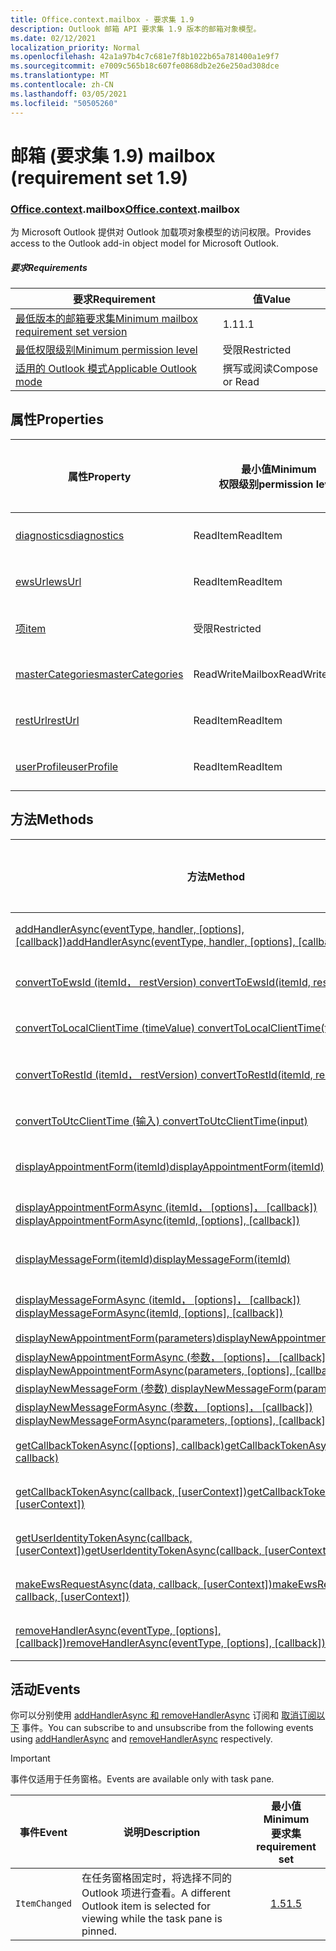 ```yaml
---
title: Office.context.mailbox - 要求集 1.9
description: Outlook 邮箱 API 要求集 1.9 版本的邮箱对象模型。
ms.date: 02/12/2021
localization_priority: Normal
ms.openlocfilehash: 42a1a97b4c7c681e7f8b1022b65a781400a1e9f7
ms.sourcegitcommit: e7009c565b18c607fe0868db2e26e250ad308dce
ms.translationtype: MT
ms.contentlocale: zh-CN
ms.lasthandoff: 03/05/2021
ms.locfileid: "50505260"
---
```

# <a name="mailbox-requirement-set-19"></a><span data-ttu-id="57188-103">邮箱 (要求集 1.9) </span><span class="sxs-lookup"><span data-stu-id="57188-103">mailbox (requirement set 1.9)</span></span>

### <a name="officecontextmailbox"></a><span data-ttu-id="57188-104">[Office](office.md)[.context](office.context.md).mailbox</span><span class="sxs-lookup"><span data-stu-id="57188-104">[Office](office.md)[.context](office.context.md).mailbox</span></span>

<span data-ttu-id="57188-105">为 Microsoft Outlook 提供对 Outlook 加载项对象模型的访问权限。</span><span class="sxs-lookup"><span data-stu-id="57188-105">Provides access to the Outlook add-in object model for Microsoft Outlook.</span></span>

##### <a name="requirements"></a><span data-ttu-id="57188-106">要求</span><span class="sxs-lookup"><span data-stu-id="57188-106">Requirements</span></span>

|<span data-ttu-id="57188-107">要求</span><span class="sxs-lookup"><span data-stu-id="57188-107">Requirement</span></span>| <span data-ttu-id="57188-108">值</span><span class="sxs-lookup"><span data-stu-id="57188-108">Value</span></span>|
|---|---|
|[<span data-ttu-id="57188-109">最低版本的邮箱要求集</span><span class="sxs-lookup"><span data-stu-id="57188-109">Minimum mailbox requirement set version</span></span>](../../requirement-sets/outlook-api-requirement-sets.md)| <span data-ttu-id="57188-110">1.1</span><span class="sxs-lookup"><span data-stu-id="57188-110">1.1</span></span>|
|[<span data-ttu-id="57188-111">最低权限级别</span><span class="sxs-lookup"><span data-stu-id="57188-111">Minimum permission level</span></span>](../../../outlook/understanding-outlook-add-in-permissions.md)| <span data-ttu-id="57188-112">受限</span><span class="sxs-lookup"><span data-stu-id="57188-112">Restricted</span></span>|
|[<span data-ttu-id="57188-113">适用的 Outlook 模式</span><span class="sxs-lookup"><span data-stu-id="57188-113">Applicable Outlook mode</span></span>](../../../outlook/outlook-add-ins-overview.md#extension-points)| <span data-ttu-id="57188-114">撰写或阅读</span><span class="sxs-lookup"><span data-stu-id="57188-114">Compose or Read</span></span>|

## <a name="properties"></a><span data-ttu-id="57188-115">属性</span><span class="sxs-lookup"><span data-stu-id="57188-115">Properties</span></span>

| <span data-ttu-id="57188-116">属性</span><span class="sxs-lookup"><span data-stu-id="57188-116">Property</span></span> | <span data-ttu-id="57188-117">最小值</span><span class="sxs-lookup"><span data-stu-id="57188-117">Minimum</span></span><br><span data-ttu-id="57188-118">权限级别</span><span class="sxs-lookup"><span data-stu-id="57188-118">permission level</span></span> | <span data-ttu-id="57188-119">模式</span><span class="sxs-lookup"><span data-stu-id="57188-119">Modes</span></span> | <span data-ttu-id="57188-120">返回类型</span><span class="sxs-lookup"><span data-stu-id="57188-120">Return type</span></span> | <span data-ttu-id="57188-121">最小值</span><span class="sxs-lookup"><span data-stu-id="57188-121">Minimum</span></span><br><span data-ttu-id="57188-122">要求集</span><span class="sxs-lookup"><span data-stu-id="57188-122">requirement set</span></span> |
|---|---|---|---|:---:|
| [<span data-ttu-id="57188-123">diagnostics</span><span class="sxs-lookup"><span data-stu-id="57188-123">diagnostics</span></span>](/javascript/api/outlook/office.mailbox?view=outlook-js-1.9&preserve-view=true#diagnostics) | <span data-ttu-id="57188-124">ReadItem</span><span class="sxs-lookup"><span data-stu-id="57188-124">ReadItem</span></span> | <span data-ttu-id="57188-125">撰写</span><span class="sxs-lookup"><span data-stu-id="57188-125">Compose</span></span><br><span data-ttu-id="57188-126">读取</span><span class="sxs-lookup"><span data-stu-id="57188-126">Read</span></span> | [<span data-ttu-id="57188-127">Diagnostics</span><span class="sxs-lookup"><span data-stu-id="57188-127">Diagnostics</span></span>](/javascript/api/outlook/office.diagnostics?view=outlook-js-1.9&preserve-view=true) | [<span data-ttu-id="57188-128">1.1</span><span class="sxs-lookup"><span data-stu-id="57188-128">1.1</span></span>](../requirement-set-1.1/outlook-requirement-set-1.1.md) |
| [<span data-ttu-id="57188-129">ewsUrl</span><span class="sxs-lookup"><span data-stu-id="57188-129">ewsUrl</span></span>](/javascript/api/outlook/office.mailbox?view=outlook-js-1.9&preserve-view=true#ewsurl) | <span data-ttu-id="57188-130">ReadItem</span><span class="sxs-lookup"><span data-stu-id="57188-130">ReadItem</span></span> | <span data-ttu-id="57188-131">撰写</span><span class="sxs-lookup"><span data-stu-id="57188-131">Compose</span></span><br><span data-ttu-id="57188-132">读取</span><span class="sxs-lookup"><span data-stu-id="57188-132">Read</span></span> | <span data-ttu-id="57188-133">String</span><span class="sxs-lookup"><span data-stu-id="57188-133">String</span></span> | [<span data-ttu-id="57188-134">1.1</span><span class="sxs-lookup"><span data-stu-id="57188-134">1.1</span></span>](../requirement-set-1.1/outlook-requirement-set-1.1.md) |
| [<span data-ttu-id="57188-135">项</span><span class="sxs-lookup"><span data-stu-id="57188-135">item</span></span>](office.context.mailbox.item.md) | <span data-ttu-id="57188-136">受限</span><span class="sxs-lookup"><span data-stu-id="57188-136">Restricted</span></span> | <span data-ttu-id="57188-137">撰写</span><span class="sxs-lookup"><span data-stu-id="57188-137">Compose</span></span><br><span data-ttu-id="57188-138">读取</span><span class="sxs-lookup"><span data-stu-id="57188-138">Read</span></span> | [<span data-ttu-id="57188-139">项目</span><span class="sxs-lookup"><span data-stu-id="57188-139">Item</span></span>](/javascript/api/outlook/office.item?view=outlook-js-1.9&preserve-view=true) | [<span data-ttu-id="57188-140">1.1</span><span class="sxs-lookup"><span data-stu-id="57188-140">1.1</span></span>](../requirement-set-1.1/outlook-requirement-set-1.1.md) |
| [<span data-ttu-id="57188-141">masterCategories</span><span class="sxs-lookup"><span data-stu-id="57188-141">masterCategories</span></span>](/javascript/api/outlook/office.mailbox?view=outlook-js-1.9&preserve-view=true#mastercategories) | <span data-ttu-id="57188-142">ReadWriteMailbox</span><span class="sxs-lookup"><span data-stu-id="57188-142">ReadWriteMailbox</span></span> | <span data-ttu-id="57188-143">撰写</span><span class="sxs-lookup"><span data-stu-id="57188-143">Compose</span></span><br><span data-ttu-id="57188-144">读取</span><span class="sxs-lookup"><span data-stu-id="57188-144">Read</span></span> | [<span data-ttu-id="57188-145">MasterCategories</span><span class="sxs-lookup"><span data-stu-id="57188-145">MasterCategories</span></span>](/javascript/api/outlook/office.mastercategories?view=outlook-js-1.9&preserve-view=true) | [<span data-ttu-id="57188-146">1.8</span><span class="sxs-lookup"><span data-stu-id="57188-146">1.8</span></span>](../requirement-set-1.8/outlook-requirement-set-1.8.md) |
| [<span data-ttu-id="57188-147">restUrl</span><span class="sxs-lookup"><span data-stu-id="57188-147">restUrl</span></span>](/javascript/api/outlook/office.mailbox?view=outlook-js-1.9&preserve-view=true#resturl) | <span data-ttu-id="57188-148">ReadItem</span><span class="sxs-lookup"><span data-stu-id="57188-148">ReadItem</span></span> | <span data-ttu-id="57188-149">撰写</span><span class="sxs-lookup"><span data-stu-id="57188-149">Compose</span></span><br><span data-ttu-id="57188-150">读取</span><span class="sxs-lookup"><span data-stu-id="57188-150">Read</span></span> | <span data-ttu-id="57188-151">String</span><span class="sxs-lookup"><span data-stu-id="57188-151">String</span></span> | [<span data-ttu-id="57188-152">1.5</span><span class="sxs-lookup"><span data-stu-id="57188-152">1.5</span></span>](../requirement-set-1.5/outlook-requirement-set-1.5.md) |
| [<span data-ttu-id="57188-153">userProfile</span><span class="sxs-lookup"><span data-stu-id="57188-153">userProfile</span></span>](/javascript/api/outlook/office.mailbox?view=outlook-js-1.9&preserve-view=true#userprofile) | <span data-ttu-id="57188-154">ReadItem</span><span class="sxs-lookup"><span data-stu-id="57188-154">ReadItem</span></span> | <span data-ttu-id="57188-155">撰写</span><span class="sxs-lookup"><span data-stu-id="57188-155">Compose</span></span><br><span data-ttu-id="57188-156">读取</span><span class="sxs-lookup"><span data-stu-id="57188-156">Read</span></span> | [<span data-ttu-id="57188-157">UserProfile</span><span class="sxs-lookup"><span data-stu-id="57188-157">UserProfile</span></span>](/javascript/api/outlook/office.userprofile?view=outlook-js-1.9&preserve-view=true) | [<span data-ttu-id="57188-158">1.1</span><span class="sxs-lookup"><span data-stu-id="57188-158">1.1</span></span>](../requirement-set-1.1/outlook-requirement-set-1.1.md) |

## <a name="methods"></a><span data-ttu-id="57188-159">方法</span><span class="sxs-lookup"><span data-stu-id="57188-159">Methods</span></span>

| <span data-ttu-id="57188-160">方法</span><span class="sxs-lookup"><span data-stu-id="57188-160">Method</span></span> | <span data-ttu-id="57188-161">最小值</span><span class="sxs-lookup"><span data-stu-id="57188-161">Minimum</span></span><br><span data-ttu-id="57188-162">权限级别</span><span class="sxs-lookup"><span data-stu-id="57188-162">permission level</span></span> | <span data-ttu-id="57188-163">模式</span><span class="sxs-lookup"><span data-stu-id="57188-163">Modes</span></span> | <span data-ttu-id="57188-164">最小值</span><span class="sxs-lookup"><span data-stu-id="57188-164">Minimum</span></span><br><span data-ttu-id="57188-165">要求集</span><span class="sxs-lookup"><span data-stu-id="57188-165">requirement set</span></span> |
|---|---|---|:---:|
| <span data-ttu-id="57188-166">[addHandlerAsync(eventType, handler, [options], [callback])](/javascript/api/outlook/office.mailbox?view=outlook-js-1.9&preserve-view=true#addhandlerasync-eventtype--handler--options--callback-)</span><span class="sxs-lookup"><span data-stu-id="57188-166">[addHandlerAsync(eventType, handler, [options], [callback])](/javascript/api/outlook/office.mailbox?view=outlook-js-1.9&preserve-view=true#addhandlerasync-eventtype--handler--options--callback-)</span></span> | <span data-ttu-id="57188-167">ReadItem</span><span class="sxs-lookup"><span data-stu-id="57188-167">ReadItem</span></span> | <span data-ttu-id="57188-168">撰写</span><span class="sxs-lookup"><span data-stu-id="57188-168">Compose</span></span><br><span data-ttu-id="57188-169">读取</span><span class="sxs-lookup"><span data-stu-id="57188-169">Read</span></span> | [<span data-ttu-id="57188-170">1.5</span><span class="sxs-lookup"><span data-stu-id="57188-170">1.5</span></span>](../requirement-set-1.5/outlook-requirement-set-1.5.md) |
| [<span data-ttu-id="57188-171">convertToEwsId (itemId， restVersion) </span><span class="sxs-lookup"><span data-stu-id="57188-171">convertToEwsId(itemId, restVersion)</span></span>](/javascript/api/outlook/office.mailbox?view=outlook-js-1.9&preserve-view=true#converttoewsid-itemid--restversion-) | <span data-ttu-id="57188-172">受限</span><span class="sxs-lookup"><span data-stu-id="57188-172">Restricted</span></span> | <span data-ttu-id="57188-173">撰写</span><span class="sxs-lookup"><span data-stu-id="57188-173">Compose</span></span><br><span data-ttu-id="57188-174">读取</span><span class="sxs-lookup"><span data-stu-id="57188-174">Read</span></span> | [<span data-ttu-id="57188-175">1.3</span><span class="sxs-lookup"><span data-stu-id="57188-175">1.3</span></span>](../requirement-set-1.3/outlook-requirement-set-1.3.md) |
| [<span data-ttu-id="57188-176">convertToLocalClientTime (timeValue) </span><span class="sxs-lookup"><span data-stu-id="57188-176">convertToLocalClientTime(timeValue)</span></span>](/javascript/api/outlook/office.mailbox?view=outlook-js-1.9&preserve-view=true#converttolocalclienttime-timevalue-) | <span data-ttu-id="57188-177">ReadItem</span><span class="sxs-lookup"><span data-stu-id="57188-177">ReadItem</span></span> | <span data-ttu-id="57188-178">撰写</span><span class="sxs-lookup"><span data-stu-id="57188-178">Compose</span></span><br><span data-ttu-id="57188-179">读取</span><span class="sxs-lookup"><span data-stu-id="57188-179">Read</span></span> | [<span data-ttu-id="57188-180">1.1</span><span class="sxs-lookup"><span data-stu-id="57188-180">1.1</span></span>](../requirement-set-1.1/outlook-requirement-set-1.1.md) |
| [<span data-ttu-id="57188-181">convertToRestId (itemId， restVersion) </span><span class="sxs-lookup"><span data-stu-id="57188-181">convertToRestId(itemId, restVersion)</span></span>](/javascript/api/outlook/office.mailbox?view=outlook-js-1.9&preserve-view=true#converttorestid-itemid--restversion-) | <span data-ttu-id="57188-182">受限</span><span class="sxs-lookup"><span data-stu-id="57188-182">Restricted</span></span> | <span data-ttu-id="57188-183">撰写</span><span class="sxs-lookup"><span data-stu-id="57188-183">Compose</span></span><br><span data-ttu-id="57188-184">读取</span><span class="sxs-lookup"><span data-stu-id="57188-184">Read</span></span> | [<span data-ttu-id="57188-185">1.3</span><span class="sxs-lookup"><span data-stu-id="57188-185">1.3</span></span>](../requirement-set-1.3/outlook-requirement-set-1.3.md) |
| [<span data-ttu-id="57188-186">convertToUtcClientTime (输入) </span><span class="sxs-lookup"><span data-stu-id="57188-186">convertToUtcClientTime(input)</span></span>](/javascript/api/outlook/office.mailbox?view=outlook-js-1.9&preserve-view=true#converttoutcclienttime-input-) | <span data-ttu-id="57188-187">ReadItem</span><span class="sxs-lookup"><span data-stu-id="57188-187">ReadItem</span></span> | <span data-ttu-id="57188-188">撰写</span><span class="sxs-lookup"><span data-stu-id="57188-188">Compose</span></span><br><span data-ttu-id="57188-189">读取</span><span class="sxs-lookup"><span data-stu-id="57188-189">Read</span></span> | [<span data-ttu-id="57188-190">1.1</span><span class="sxs-lookup"><span data-stu-id="57188-190">1.1</span></span>](../requirement-set-1.1/outlook-requirement-set-1.1.md) |
| [<span data-ttu-id="57188-191">displayAppointmentForm(itemId)</span><span class="sxs-lookup"><span data-stu-id="57188-191">displayAppointmentForm(itemId)</span></span>](/javascript/api/outlook/office.mailbox?view=outlook-js-1.9&preserve-view=true#displayappointmentform-itemid-) | <span data-ttu-id="57188-192">ReadItem</span><span class="sxs-lookup"><span data-stu-id="57188-192">ReadItem</span></span> | <span data-ttu-id="57188-193">撰写</span><span class="sxs-lookup"><span data-stu-id="57188-193">Compose</span></span><br><span data-ttu-id="57188-194">读取</span><span class="sxs-lookup"><span data-stu-id="57188-194">Read</span></span> | [<span data-ttu-id="57188-195">1.1</span><span class="sxs-lookup"><span data-stu-id="57188-195">1.1</span></span>](../requirement-set-1.1/outlook-requirement-set-1.1.md) |
| <span data-ttu-id="57188-196">[displayAppointmentFormAsync (itemId， [options]， [callback]) ](/javascript/api/outlook/office.mailbox?view=outlook-js-1.9&preserve-view=true#displayappointmentform-itemid--options--callback-)</span><span class="sxs-lookup"><span data-stu-id="57188-196">[displayAppointmentFormAsync(itemId, [options], [callback])](/javascript/api/outlook/office.mailbox?view=outlook-js-1.9&preserve-view=true#displayappointmentform-itemid--options--callback-)</span></span> | <span data-ttu-id="57188-197">ReadItem</span><span class="sxs-lookup"><span data-stu-id="57188-197">ReadItem</span></span> | <span data-ttu-id="57188-198">撰写</span><span class="sxs-lookup"><span data-stu-id="57188-198">Compose</span></span><br><span data-ttu-id="57188-199">读取</span><span class="sxs-lookup"><span data-stu-id="57188-199">Read</span></span> | [<span data-ttu-id="57188-200">1.9</span><span class="sxs-lookup"><span data-stu-id="57188-200">1.9</span></span>](outlook-requirement-set-1.9.md) |
| [<span data-ttu-id="57188-201">displayMessageForm(itemId)</span><span class="sxs-lookup"><span data-stu-id="57188-201">displayMessageForm(itemId)</span></span>](/javascript/api/outlook/office.mailbox?view=outlook-js-1.9&preserve-view=true#displaymessageform-itemid-) | <span data-ttu-id="57188-202">ReadItem</span><span class="sxs-lookup"><span data-stu-id="57188-202">ReadItem</span></span> | <span data-ttu-id="57188-203">撰写</span><span class="sxs-lookup"><span data-stu-id="57188-203">Compose</span></span><br><span data-ttu-id="57188-204">读取</span><span class="sxs-lookup"><span data-stu-id="57188-204">Read</span></span> | [<span data-ttu-id="57188-205">1.1</span><span class="sxs-lookup"><span data-stu-id="57188-205">1.1</span></span>](../requirement-set-1.1/outlook-requirement-set-1.1.md) |
| <span data-ttu-id="57188-206">[displayMessageFormAsync (itemId， [options]， [callback]) ](/javascript/api/outlook/office.mailbox?view=outlook-js-1.9&preserve-view=true#displaymessageform-itemid--options--callback-)</span><span class="sxs-lookup"><span data-stu-id="57188-206">[displayMessageFormAsync(itemId, [options], [callback])](/javascript/api/outlook/office.mailbox?view=outlook-js-1.9&preserve-view=true#displaymessageform-itemid--options--callback-)</span></span> | <span data-ttu-id="57188-207">ReadItem</span><span class="sxs-lookup"><span data-stu-id="57188-207">ReadItem</span></span> | <span data-ttu-id="57188-208">撰写</span><span class="sxs-lookup"><span data-stu-id="57188-208">Compose</span></span><br><span data-ttu-id="57188-209">读取</span><span class="sxs-lookup"><span data-stu-id="57188-209">Read</span></span> | [<span data-ttu-id="57188-210">1.9</span><span class="sxs-lookup"><span data-stu-id="57188-210">1.9</span></span>](outlook-requirement-set-1.9.md) |
| [<span data-ttu-id="57188-211">displayNewAppointmentForm(parameters)</span><span class="sxs-lookup"><span data-stu-id="57188-211">displayNewAppointmentForm(parameters)</span></span>](/javascript/api/outlook/office.mailbox?view=outlook-js-1.9&preserve-view=true#displaynewappointmentform-parameters-) | <span data-ttu-id="57188-212">ReadItem</span><span class="sxs-lookup"><span data-stu-id="57188-212">ReadItem</span></span> | <span data-ttu-id="57188-213">读取</span><span class="sxs-lookup"><span data-stu-id="57188-213">Read</span></span> | [<span data-ttu-id="57188-214">1.1</span><span class="sxs-lookup"><span data-stu-id="57188-214">1.1</span></span>](../requirement-set-1.1/outlook-requirement-set-1.1.md) |
| <span data-ttu-id="57188-215">[displayNewAppointmentFormAsync (参数， [options]， [callback]) ](/javascript/api/outlook/office.mailbox?view=outlook-js-1.9&preserve-view=true#displaynewappointmentform-parameters--options--callback-)</span><span class="sxs-lookup"><span data-stu-id="57188-215">[displayNewAppointmentFormAsync(parameters, [options], [callback])](/javascript/api/outlook/office.mailbox?view=outlook-js-1.9&preserve-view=true#displaynewappointmentform-parameters--options--callback-)</span></span> | <span data-ttu-id="57188-216">ReadItem</span><span class="sxs-lookup"><span data-stu-id="57188-216">ReadItem</span></span> | <span data-ttu-id="57188-217">读取</span><span class="sxs-lookup"><span data-stu-id="57188-217">Read</span></span> | [<span data-ttu-id="57188-218">1.9</span><span class="sxs-lookup"><span data-stu-id="57188-218">1.9</span></span>](outlook-requirement-set-1.9.md) |
| [<span data-ttu-id="57188-219">displayNewMessageForm (参数) </span><span class="sxs-lookup"><span data-stu-id="57188-219">displayNewMessageForm(parameters)</span></span>](/javascript/api/outlook/office.mailbox?view=outlook-js-1.9&preserve-view=true#displaynewmessageform-parameters-) | <span data-ttu-id="57188-220">ReadItem</span><span class="sxs-lookup"><span data-stu-id="57188-220">ReadItem</span></span> | <span data-ttu-id="57188-221">读取</span><span class="sxs-lookup"><span data-stu-id="57188-221">Read</span></span> | [<span data-ttu-id="57188-222">1.6</span><span class="sxs-lookup"><span data-stu-id="57188-222">1.6</span></span>](../requirement-set-1.6/outlook-requirement-set-1.6.md) |
| <span data-ttu-id="57188-223">[displayNewMessageFormAsync (参数， [options]， [callback]) ](/javascript/api/outlook/office.mailbox?view=outlook-js-1.9&preserve-view=true#displaynewmessageform-parameters--options--callback-)</span><span class="sxs-lookup"><span data-stu-id="57188-223">[displayNewMessageFormAsync(parameters, [options], [callback])](/javascript/api/outlook/office.mailbox?view=outlook-js-1.9&preserve-view=true#displaynewmessageform-parameters--options--callback-)</span></span> | <span data-ttu-id="57188-224">ReadItem</span><span class="sxs-lookup"><span data-stu-id="57188-224">ReadItem</span></span> | <span data-ttu-id="57188-225">读取</span><span class="sxs-lookup"><span data-stu-id="57188-225">Read</span></span> | [<span data-ttu-id="57188-226">1.9</span><span class="sxs-lookup"><span data-stu-id="57188-226">1.9</span></span>](outlook-requirement-set-1.9.md) |
| <span data-ttu-id="57188-227">[getCallbackTokenAsync([options], callback)](/javascript/api/outlook/office.mailbox?view=outlook-js-1.9&preserve-view=true#getcallbacktokenasync-options--callback-)</span><span class="sxs-lookup"><span data-stu-id="57188-227">[getCallbackTokenAsync([options], callback)](/javascript/api/outlook/office.mailbox?view=outlook-js-1.9&preserve-view=true#getcallbacktokenasync-options--callback-)</span></span> | <span data-ttu-id="57188-228">ReadItem</span><span class="sxs-lookup"><span data-stu-id="57188-228">ReadItem</span></span> | <span data-ttu-id="57188-229">撰写</span><span class="sxs-lookup"><span data-stu-id="57188-229">Compose</span></span><br><span data-ttu-id="57188-230">读取</span><span class="sxs-lookup"><span data-stu-id="57188-230">Read</span></span> | [<span data-ttu-id="57188-231">1.5</span><span class="sxs-lookup"><span data-stu-id="57188-231">1.5</span></span>](../requirement-set-1.5/outlook-requirement-set-1.5.md) |
| <span data-ttu-id="57188-232">[getCallbackTokenAsync(callback, [userContext])](/javascript/api/outlook/office.mailbox?view=outlook-js-1.9&preserve-view=true#getcallbacktokenasync-callback--usercontext-)</span><span class="sxs-lookup"><span data-stu-id="57188-232">[getCallbackTokenAsync(callback, [userContext])](/javascript/api/outlook/office.mailbox?view=outlook-js-1.9&preserve-view=true#getcallbacktokenasync-callback--usercontext-)</span></span> | <span data-ttu-id="57188-233">ReadItem</span><span class="sxs-lookup"><span data-stu-id="57188-233">ReadItem</span></span> | <span data-ttu-id="57188-234">撰写</span><span class="sxs-lookup"><span data-stu-id="57188-234">Compose</span></span><br><span data-ttu-id="57188-235">读取</span><span class="sxs-lookup"><span data-stu-id="57188-235">Read</span></span> | [<span data-ttu-id="57188-236">1.3</span><span class="sxs-lookup"><span data-stu-id="57188-236">1.3</span></span>](../requirement-set-1.3/outlook-requirement-set-1.3.md)<br>[<span data-ttu-id="57188-237">1.1</span><span class="sxs-lookup"><span data-stu-id="57188-237">1.1</span></span>](../requirement-set-1.1/outlook-requirement-set-1.1.md) |
| <span data-ttu-id="57188-238">[getUserIdentityTokenAsync(callback, [userContext])](/javascript/api/outlook/office.mailbox?view=outlook-js-1.9&preserve-view=true#getuseridentitytokenasync-callback--usercontext-)</span><span class="sxs-lookup"><span data-stu-id="57188-238">[getUserIdentityTokenAsync(callback, [userContext])](/javascript/api/outlook/office.mailbox?view=outlook-js-1.9&preserve-view=true#getuseridentitytokenasync-callback--usercontext-)</span></span> | <span data-ttu-id="57188-239">ReadItem</span><span class="sxs-lookup"><span data-stu-id="57188-239">ReadItem</span></span> | <span data-ttu-id="57188-240">撰写</span><span class="sxs-lookup"><span data-stu-id="57188-240">Compose</span></span><br><span data-ttu-id="57188-241">读取</span><span class="sxs-lookup"><span data-stu-id="57188-241">Read</span></span> | [<span data-ttu-id="57188-242">1.1</span><span class="sxs-lookup"><span data-stu-id="57188-242">1.1</span></span>](../requirement-set-1.1/outlook-requirement-set-1.1.md) |
| <span data-ttu-id="57188-243">[makeEwsRequestAsync(data, callback, [userContext])](/javascript/api/outlook/office.mailbox?view=outlook-js-1.9&preserve-view=true#makeewsrequestasync-data--callback--usercontext-)</span><span class="sxs-lookup"><span data-stu-id="57188-243">[makeEwsRequestAsync(data, callback, [userContext])](/javascript/api/outlook/office.mailbox?view=outlook-js-1.9&preserve-view=true#makeewsrequestasync-data--callback--usercontext-)</span></span> | <span data-ttu-id="57188-244">ReadWriteMailbox</span><span class="sxs-lookup"><span data-stu-id="57188-244">ReadWriteMailbox</span></span> | <span data-ttu-id="57188-245">撰写</span><span class="sxs-lookup"><span data-stu-id="57188-245">Compose</span></span><br><span data-ttu-id="57188-246">读取</span><span class="sxs-lookup"><span data-stu-id="57188-246">Read</span></span> | [<span data-ttu-id="57188-247">1.1</span><span class="sxs-lookup"><span data-stu-id="57188-247">1.1</span></span>](../requirement-set-1.1/outlook-requirement-set-1.1.md) |
| <span data-ttu-id="57188-248">[removeHandlerAsync(eventType, [options], [callback])](/javascript/api/outlook/office.mailbox?view=outlook-js-1.9&preserve-view=true#removehandlerasync-eventtype--options--callback-)</span><span class="sxs-lookup"><span data-stu-id="57188-248">[removeHandlerAsync(eventType, [options], [callback])](/javascript/api/outlook/office.mailbox?view=outlook-js-1.9&preserve-view=true#removehandlerasync-eventtype--options--callback-)</span></span> | <span data-ttu-id="57188-249">ReadItem</span><span class="sxs-lookup"><span data-stu-id="57188-249">ReadItem</span></span> | <span data-ttu-id="57188-250">撰写</span><span class="sxs-lookup"><span data-stu-id="57188-250">Compose</span></span><br><span data-ttu-id="57188-251">读取</span><span class="sxs-lookup"><span data-stu-id="57188-251">Read</span></span> | [<span data-ttu-id="57188-252">1.5</span><span class="sxs-lookup"><span data-stu-id="57188-252">1.5</span></span>](../requirement-set-1.5/outlook-requirement-set-1.5.md) |

## <a name="events"></a><span data-ttu-id="57188-253">活动</span><span class="sxs-lookup"><span data-stu-id="57188-253">Events</span></span>

<span data-ttu-id="57188-254">你可以分别使用 [addHandlerAsync 和 removeHandlerAsync](/javascript/api/outlook/office.mailbox?view=outlook-js-1.9&preserve-view=true#addhandlerasync-eventtype--handler--options--callback-) 订阅和 [取消订阅以下](/javascript/api/outlook/office.mailbox?view=outlook-js-1.9&preserve-view=true#removehandlerasync-eventtype--options--callback-) 事件。</span><span class="sxs-lookup"><span data-stu-id="57188-254">You can subscribe to and unsubscribe from the following events using [addHandlerAsync](/javascript/api/outlook/office.mailbox?view=outlook-js-1.9&preserve-view=true#addhandlerasync-eventtype--handler--options--callback-) and [removeHandlerAsync](/javascript/api/outlook/office.mailbox?view=outlook-js-1.9&preserve-view=true#removehandlerasync-eventtype--options--callback-) respectively.</span></span>

> [!IMPORTANT]
> <span data-ttu-id="57188-255">事件仅适用于任务窗格。</span><span class="sxs-lookup"><span data-stu-id="57188-255">Events are available only with task pane.</span></span>

| <span data-ttu-id="57188-256">事件</span><span class="sxs-lookup"><span data-stu-id="57188-256">Event</span></span> | <span data-ttu-id="57188-257">说明</span><span class="sxs-lookup"><span data-stu-id="57188-257">Description</span></span> | <span data-ttu-id="57188-258">最小值</span><span class="sxs-lookup"><span data-stu-id="57188-258">Minimum</span></span><br><span data-ttu-id="57188-259">要求集</span><span class="sxs-lookup"><span data-stu-id="57188-259">requirement set</span></span> |
|---|---|:---:|
|`ItemChanged`| <span data-ttu-id="57188-260">在任务窗格固定时，将选择不同的 Outlook 项进行查看。</span><span class="sxs-lookup"><span data-stu-id="57188-260">A different Outlook item is selected for viewing while the task pane is pinned.</span></span> | [<span data-ttu-id="57188-261">1.5</span><span class="sxs-lookup"><span data-stu-id="57188-261">1.5</span></span>](../requirement-set-1.5/outlook-requirement-set-1.5.md) |
